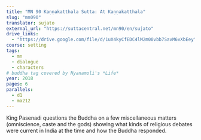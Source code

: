 ```yaml
---
title: "MN 90 Kaṇṇakatthala Sutta: At Kaṇṇakatthala"
slug: "mn090"
translator: sujato
external_url: "https://suttacentral.net/mn90/en/sujato"
drive_links:
  - "https://drive.google.com/file/d/1uX4kyCfEDC4lM2m00vbb7SavM6vXbEey"
course: setting
tags:
  - mn
  - dialogue
  - characters
# buddha tag covered by Nyanamoli's *Life*
year: 2018
pages: 6
parallels:
  - d1
  - ma212
---
```


King Pasenadi questions the Buddha on a few miscellaneous matters (omniscience, caste and the gods) showing what kinds of religious debates were current in India at the time and how the Buddha responded.

